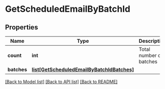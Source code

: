 # GetScheduledEmailByBatchId

## Properties
Name | Type | Description | Notes
------------ | ------------- | ------------- | -------------
**count** | **int** | Total number of batches | [optional] 
**batches** | [**list[GetScheduledEmailByBatchIdBatches]**](GetScheduledEmailByBatchIdBatches.md) |  | [optional] 

[[Back to Model list]](../README.md#documentation-for-models) [[Back to API list]](../README.md#documentation-for-api-endpoints) [[Back to README]](../README.md)


